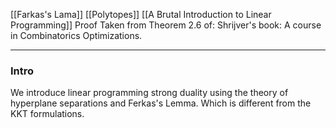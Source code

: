 [[Farkas's Lama]]
[[Polytopes]]
[[A Brutal Introduction to Linear Programming]]
Proof Taken from Theorem 2.6 of: Shrijver's book: A course in Combinatorics Optimizations. 

---
### **Intro**

We introduce linear programming strong duality using the theory of hyperplane separations and Ferkas's Lemma. Which is different from the KKT formulations.




